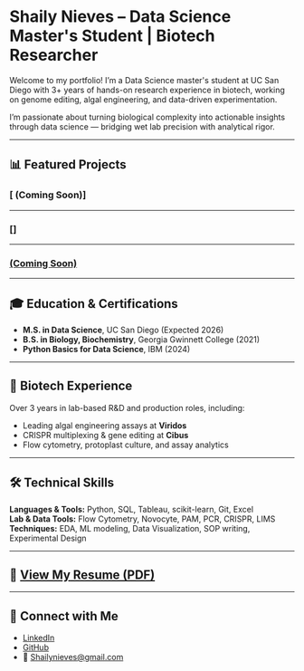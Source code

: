 # Shaily Nieves – Data Science Master's Student | Biotech Researcher

Welcome to my portfolio! I’m a Data Science master's student at UC San Diego with 3+ years of hands-on research experience in biotech, working on genome editing, algal engineering, and data-driven experimentation.

I’m passionate about turning biological complexity into actionable insights through data science — bridging wet lab precision with analytical rigor.

---

## 📊 Featured Projects

### [ (Coming Soon)]


---

### []


---

### [(Coming Soon)]()


---

## 🎓 Education & Certifications

- **M.S. in Data Science**, UC San Diego (Expected 2026)  
- **B.S. in Biology, Biochemistry**, Georgia Gwinnett College (2021)  
- **Python Basics for Data Science**, IBM (2024)

---

## 🧬 Biotech Experience

Over 3 years in lab-based R&D and production roles, including:
- Leading algal engineering assays at **Viridos**
- CRISPR multiplexing & gene editing at **Cibus**
- Flow cytometry, protoplast culture, and assay analytics

---

## 🛠️ Technical Skills

**Languages & Tools:** Python, SQL, Tableau, scikit-learn, Git, Excel  
**Lab & Data Tools:** Flow Cytometry, Novocyte, PAM, PCR, CRISPR, LIMS  
**Techniques:** EDA, ML modeling, Data Visualization, SOP writing, Experimental Design

---

## 📄 [View My Resume (PDF)](https://github.com/shailynieves/shailynieves.github.io/blob/main/ShailyNA-Resume.pdf)

---

## 🔗 Connect with Me

- [LinkedIn](www.linkedin.com/in/shaily-nieves-adame-162719297)
- [GitHub](https://github.com/shailynieves)
- 📧 Shailynieves@gmail.com
